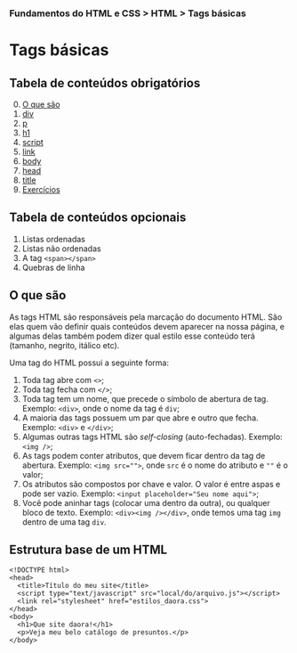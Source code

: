 ### Fundamentos do HTML e CSS > HTML > Tags básicas

# Tags básicas

## Tabela de conteúdos obrigatórios
0. [O que são](README.md)
1. [div](1.%20div.md)
2. [p](2.%20p.md)
3. [h1](3.%20h1.md)
4. [script](4.%20script.md)
5. [link](5.%20link.md)
6. [body](6.%20body.md)
7. [head](7.%20head.md)
8. [title](8.%20title.md)
9. [Exercícios](9.%20Exercícios.md)

## Tabela de conteúdos opcionais
1. Listas ordenadas
2. Listas não ordenadas
3. A tag `<span></span>`
4. Quebras de linha

## O que são

As tags HTML são responsáveis pela marcação do documento HTML. São elas quem vão definir quais conteúdos devem aparecer na nossa página, e algumas delas também podem dizer qual estilo esse conteúdo terá (tamanho, negrito, itálico etc).

Uma tag do HTML possui a seguinte forma:
1. Toda tag abre com `<>`;
2. Toda tag fecha com `</>`;
3. Toda tag tem um nome, que precede o símbolo de abertura de tag. Exemplo: `<div>`, onde o nome da tag é `div`;
4. A maioria das tags possuem um par que abre e outro que fecha. Exemplo: `<div>` e `</div>`;
5. Algumas outras tags HTML são _self-closing_ (auto-fechadas). Exemplo: `<img />`;
6. As tags podem conter atributos, que devem ficar dentro da tag de abertura. Exemplo: `<img src="">`, onde `src` é o nome do atributo e `""` é o valor;
7. Os atributos são compostos por chave e valor. O valor é entre aspas e pode ser vazio. Exemplo: `<input placeholder="Seu nome aqui">`;
8. Você pode aninhar tags (colocar uma dentro da outra), ou qualquer bloco de texto. Exemplo: `<div><img /></div>`, onde temos uma tag `img` dentro de uma tag `div`.

## Estrutura base de um HTML

```
<!DOCTYPE html>
<head>
  <title>Título do meu site</title>
  <script type="text/javascript" src="local/do/arquivo.js"></script>
  <link rel="stylesheet" href="estilos_daora.css">
</head>
<body>
  <h1>Que site daora!</h1>
  <p>Veja meu belo catálogo de presuntos.</p>
</body>
```
